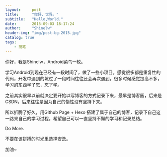 ```yaml
---
layout:     post
title:      "你好，世界。"
subtitle:   "Hello,World."
date:       2015-09-03 18:17:24
author:     "Shinelw"
header-img: "img/post-bg-2015.jpg"
catalog: true
tags:
    - 随笔
---
```


你好，我是Shinelw，Android菜鸟一枚。


学习Android到现在已经有一段时间了，做了一些小项目。感觉很多都是重复性的代码，开发中遇到的坑过了一段时间往往还会再次遇到，很多时候感觉提高不多，学习的东西学了忘，忘了学。


之前其实很早以前就决定要开始以写博客的方式记录下来，最早是博客园，后来是CSDN，后来往往是因为自己的惰性没有坚持下来。


所以折腾了好久，用Github Page + Hexo 搭建了属于自己的博客，记录下自己这一路来自己的学习过程。希望自己可以一直坚持不懈的学习和记录总结。


Do More.


不要在该拼搏的时光里选择安逸。


加油~

